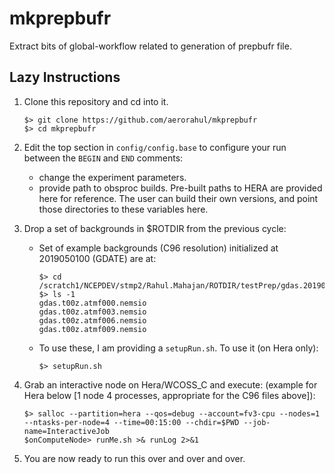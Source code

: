 # mkprepbufr
Extract bits of global-workflow related to generation of prepbufr file.

## Lazy Instructions
1. Clone this repository and cd into it.
    ```
    $> git clone https://github.com/aerorahul/mkprepbufr
    $> cd mkprepbufr
    ```

2. Edit the top section in `config/config.base` to configure your run between the `BEGIN` and `END` comments:
    - change the experiment parameters.
    - provide path to obsproc builds. Pre-built paths to HERA are provided here for reference. The user can build their own versions, and point those directories to these variables here.

3. Drop a set of backgrounds in $ROTDIR from the previous cycle:
    - Set of example backgrounds (C96 resolution) initialized at 2019050100 (GDATE) are at:
        ```
        $> cd /scratch1/NCEPDEV/stmp2/Rahul.Mahajan/ROTDIR/testPrep/gdas.20190501/00
        $> ls -1
        gdas.t00z.atmf000.nemsio
        gdas.t00z.atmf003.nemsio
        gdas.t00z.atmf006.nemsio
        gdas.t00z.atmf009.nemsio
        ```
    - To use these, I am providing a `setupRun.sh`. To use it (on Hera only):
        ```
        $> setupRun.sh
        ```

4. Grab an interactive node on Hera/WCOSS_C and execute: (example for Hera below [1 node 4 processes, appropriate for the C96 files above]):
    ```
    $> salloc --partition=hera --qos=debug --account=fv3-cpu --nodes=1 --ntasks-per-node=4 --time=00:15:00 --chdir=$PWD --job-name=InteractiveJob
    $onComputeNode> runMe.sh >& runLog 2>&1
    ```

5. You are now ready to run this over and over and over.
